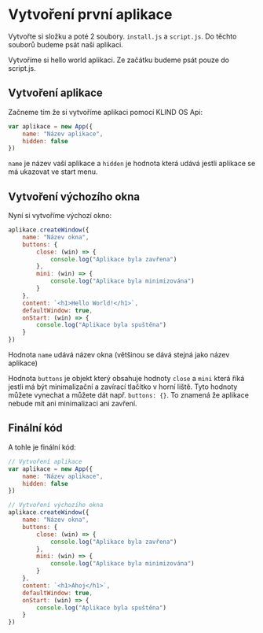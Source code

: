 # Vytvoření první aplikace

Vytvořte si složku a poté 2 soubory. `install.js` a `script.js`. Do těchto souborů budeme psát naši aplikaci.

Vytvoříme si hello world aplikaci. Ze začátku budeme psát pouze do script.js.

## Vytvoření aplikace

Začneme tím že si vytvoříme aplikaci pomocí KLIND OS Api:

```javascript
var aplikace = new App({
    name: "Název aplikace",
    hidden: false
})
```

`name` je název vaší aplikace a `hidden` je hodnota která udává jestli aplikace se má ukazovat ve start menu.

## Vytvoření výchozího okna

Nyní si vytvoříme výchozí okno:

```javascript
aplikace.createWindow({
    name: "Název okna",
    buttons: {
        close: (win) => {
            console.log("Aplikace byla zavřena")
        },
        mini: (win) => {
            console.log("Aplikace byla minimizována")
        }
    },
    content: `<h1>Hello World!</h1>`,
    defaultWindow: true,
    onStart: (win) => {
        console.log("Aplikace byla spuštěna")
    }
})
```

Hodnota `name` udává název okna (většinou se dává stejná jako název aplikace)

Hodnota `buttons` je objekt který obsahuje hodnoty `close` a `mini` která říká jestli má být minimalizační a zavírací tlačítko v horní liště. Tyto hodnoty můžete vynechat a můžete dát např. `buttons: {}`. To znamená že aplikace nebude mít ani minimalizaci ani zavření.

## Finální kód

A tohle je finální kód:

```javascript
// Vytvoření aplikace
var aplikace = new App({
    name: "Název aplikace",
    hidden: false
})

// Vytvoření výchozího okna
aplikace.createWindow({
    name: "Název okna",
    buttons: {
        close: (win) => {
            console.log("Aplikace byla zavřena")
        },
        mini: (win) => {
            console.log("Aplikace byla minimizována")
        }
    },
    content: `<h1>Ahoj</h1>`,
    defaultWindow: true,
    onStart: (win) => {
        console.log("Aplikace byla spuštěna")
    }
})
```
